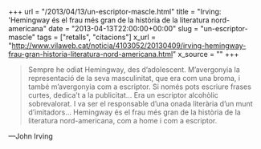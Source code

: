 +++
url = "/2013/04/13/un-escriptor-mascle.html"
title = "Irving: 'Hemingway és el frau més gran de la història de la literatura nord-americana"
date = "2013-04-13T22:00:00+00:00"
slug = "un-escriptor-mascle"
tags = ["retalls", "citacions"]
x_url = "http://www.vilaweb.cat/noticia/4103052/20130409/irving-hemingway-frau-gran-historia-literatura-nord-americana.html"
x_source = ""
+++

> Sempre he odiat Hemingway, des d’adolescent. M’avergonyia la representació de la seva masculinitat, que era com una broma, i també m’avergonyia com a escriptor. Si només pots escriure frases curtes, dedica’t a la publicitat… Era un escriptor alcohòlic sobrevalorat. I va ser el responsable d’una onada literària d’un munt d’imitadors… Hemingway és el frau més gran de la història de la literatura nord-americana, com a home i com a escriptor.

—John Irving